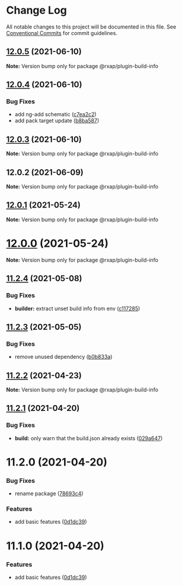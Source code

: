 # Change Log

All notable changes to this project will be documented in this file.
See [Conventional Commits](https://conventionalcommits.org) for commit guidelines.

## [12.0.5](https://gitlab.com/rxap/packages/compare/@rxap/plugin-build-info@12.0.4...@rxap/plugin-build-info@12.0.5) (2021-06-10)

**Note:** Version bump only for package @rxap/plugin-build-info





## [12.0.4](https://gitlab.com/rxap/packages/compare/@rxap/plugin-build-info@12.0.3...@rxap/plugin-build-info@12.0.4) (2021-06-10)


### Bug Fixes

* add ng-add schematic ([c7ea2c2](https://gitlab.com/rxap/packages/commit/c7ea2c2d52e16d8d66652a04f7c54820ee0bbe3f))
* add pack target update ([b8ba587](https://gitlab.com/rxap/packages/commit/b8ba587cfc4d9f5c14a585b2445387b9cbdc535c))





## [12.0.3](https://gitlab.com/rxap/packages/compare/@rxap/plugin-build-info@12.0.2...@rxap/plugin-build-info@12.0.3) (2021-06-10)

**Note:** Version bump only for package @rxap/plugin-build-info





## 12.0.2 (2021-06-09)

**Note:** Version bump only for package @rxap/plugin-build-info





## [12.0.1](https://gitlab.com/rxap/packages/compare/@rxap/plugin-build-info@12.0.0...@rxap/plugin-build-info@12.0.1) (2021-05-24)

**Note:** Version bump only for package @rxap/plugin-build-info





# [12.0.0](https://gitlab.com/rxap/packages/compare/@rxap/plugin-build-info@11.2.4...@rxap/plugin-build-info@12.0.0) (2021-05-24)

**Note:** Version bump only for package @rxap/plugin-build-info





## [11.2.4](https://gitlab.com/rxap/packages/compare/@rxap/plugin-build-info@11.2.3...@rxap/plugin-build-info@11.2.4) (2021-05-08)


### Bug Fixes

* **builder:** extract unset build info from env ([c117285](https://gitlab.com/rxap/packages/commit/c11728534206b1f74a2cabbd1b26ff3948392997))





## [11.2.3](https://gitlab.com/rxap/packages/compare/@rxap/plugin-build-info@11.2.2...@rxap/plugin-build-info@11.2.3) (2021-05-05)


### Bug Fixes

* remove unused dependency ([b0b833a](https://gitlab.com/rxap/packages/commit/b0b833a29b6575e0954c3c09a8f0697ad57aebb8))





## [11.2.2](https://gitlab.com/rxap/packages/compare/@rxap/plugin-build-info@11.2.1...@rxap/plugin-build-info@11.2.2) (2021-04-23)

**Note:** Version bump only for package @rxap/plugin-build-info





## [11.2.1](https://gitlab.com/rxap/packages/compare/@rxap/plugin-build-info@11.2.0...@rxap/plugin-build-info@11.2.1) (2021-04-20)


### Bug Fixes

* **build:** only warn that the build.json already exists ([029a647](https://gitlab.com/rxap/packages/commit/029a647af14e6d3c635af3ce75b72912be07bace))





# 11.2.0 (2021-04-20)


### Bug Fixes

* rename package ([78693c4](https://gitlab.com/rxap/packages/commit/78693c44837ac15aa69fba6d9e9caa0916a369ff))


### Features

* add basic features ([0d1dc39](https://gitlab.com/rxap/packages/commit/0d1dc3945a108c07afa9b9de317a15eea5b677a4))





# 11.1.0 (2021-04-20)


### Features

* add basic features ([0d1dc39](https://gitlab.com/rxap/packages/commit/0d1dc3945a108c07afa9b9de317a15eea5b677a4))
